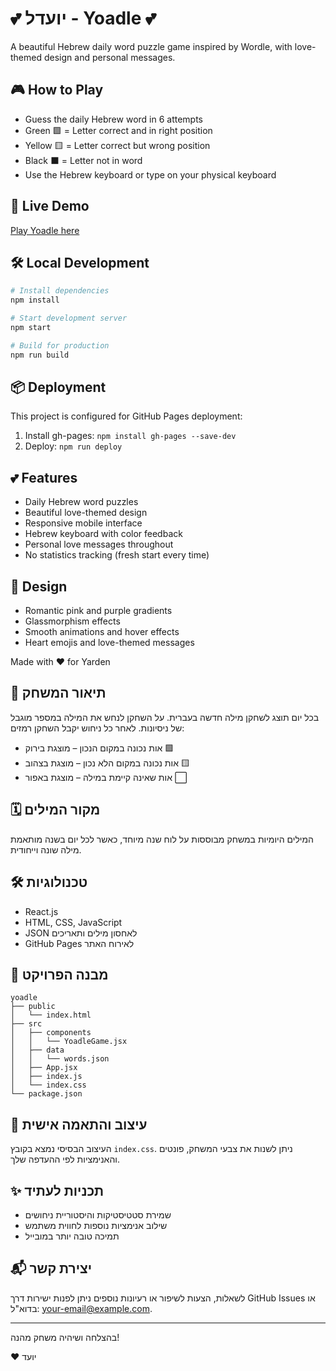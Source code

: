 # 💕 יועדל - Yoadle 💕

A beautiful Hebrew daily word puzzle game inspired by Wordle, with love-themed design and personal messages.

## 🎮 How to Play

- Guess the daily Hebrew word in 6 attempts
- Green 🟩 = Letter correct and in right position
- Yellow 🟨 = Letter correct but wrong position  
- Black ⬛ = Letter not in word
- Use the Hebrew keyboard or type on your physical keyboard

## 🚀 Live Demo

[Play Yoadle here](https://yoadhamagniv.github.io/yoadle)

## 🛠️ Local Development

```bash
# Install dependencies
npm install

# Start development server
npm start

# Build for production
npm run build
```

## 📦 Deployment

This project is configured for GitHub Pages deployment:

1. Install gh-pages: `npm install gh-pages --save-dev`
2. Deploy: `npm run deploy`

## 💕 Features

- Daily Hebrew word puzzles
- Beautiful love-themed design
- Responsive mobile interface
- Hebrew keyboard with color feedback
- Personal love messages throughout
- No statistics tracking (fresh start every time)

## 🎨 Design

- Romantic pink and purple gradients
- Glassmorphism effects
- Smooth animations and hover effects
- Heart emojis and love-themed messages

Made with ❤️ for Yarden

## 📖 תיאור המשחק

בכל יום תוצג לשחקן מילה חדשה בעברית. על השחקן לנחש את המילה במספר מוגבל של ניסיונות. לאחר כל ניחוש יקבל השחקן רמזים:

- אות נכונה במקום הנכון – מוצגת בירוק 🟩
- אות נכונה במקום הלא נכון – מוצגת בצהוב 🟨
- אות שאינה קיימת במילה – מוצגת באפור ⬜️

## 🗓 מקור המילים

המילים היומיות במשחק מבוססות על לוח שנה מיוחד, כאשר לכל יום בשנה מותאמת מילה שונה וייחודית.

## 🛠 טכנולוגיות

- React.js
- HTML, CSS, JavaScript
- JSON לאחסון מילים ותאריכים
- GitHub Pages לאירוח האתר

## 📂 מבנה הפרויקט

```
yoadle
├── public
│   └── index.html
├── src
│   ├── components
│   │   └── YoadleGame.jsx
│   ├── data
│   │   └── words.json
│   ├── App.jsx
│   ├── index.js
│   └── index.css
└── package.json
```

## 🎨 עיצוב והתאמה אישית

העיצוב הבסיסי נמצא בקובץ `index.css`. ניתן לשנות את צבעי המשחק, פונטים והאנימציות לפי ההעדפה שלך.

## ✨ תכניות לעתיד

- שמירת סטטיסטיקות והיסטוריית ניחושים
- שילוב אנימציות נוספות לחווית משתמש
- תמיכה טובה יותר במובייל

## 📬 יצירת קשר

לשאלות, הצעות לשיפור או רעיונות נוספים ניתן לפנות ישירות דרך GitHub Issues או בדוא"ל: [your-email@example.com](mailto\:your-email@example.com).

---

בהצלחה ושיהיה משחק מהנה!

❤️ יועד

